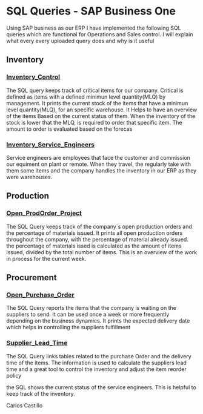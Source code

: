 # SQL Queries - SAP Business One
Using SAP business as our ERP I have implemented the following SQL queries which are functional for Operations and Sales control. I will explain what every every uploaded query does and why is it useful 

## Inventory

### [Inventory_Control](https://github.com/carloscastillom/SQL-Queries-SAP-Business-One/blob/main/Inventory_Control.sql)
The SQL query keeps track of critical items for our company. Critical is defined as items with a defined minimun level quantity(MLQ) by management. It prints the current stock of the items that have a minimun level quantity(MLQ), for an specific warehouse. It Helps to have an overview of the items Based on the current status of them. When the inventory of the stock is lower that the MLQ, is required to order that specific item. The amount to order is evaluated based on the forecas 

### [Inventory_Service_Engineers](https://github.com/carloscastillom/SQL-Queries-SAP-Business-One/blob/main/Inventory_Service_Engineers.sql)
Service engineers are employees that face the customer and commission our equiment on plant or remote. When they travel, the regularly take with them some items and  the company handles the inventory in our ERP as they were warehouses.  

## Production

### [Open_ProdOrder_Project](https://github.com/carloscastillom/SQL-Queries-SAP-Business-One/blob/main/Open_ProdOrder_Project.sql)
The SQL Query keeps track of the company´s open production orders and the percentage of materials issued. It prints all open production orders throughout the company, with the percentage of material already issued. the percentage of materials issed is calculated as  the amount  of items issued, divided by the total number of items. This is an overview of the work in process for the current week. 


## Procurement

### [Open_Purchase_Order](https://github.com/carloscastillom/SQL-Queries-SAP-Business-One/blob/main/Open_Purchase_Order.sql)
The SQL Query reports the items that the company is waiting on the suppliers to send. It can be used once a week or more frequently depending on the business dynamics. It prints the expected delivery date which helps in controlling the suppliers fulfillment

### [Supplier_Lead_Time](https://github.com/carloscastillom/SQL-Queries-SAP-Business-One/blob/main/Open_ProdOrder_Project.sql)
The SQL Query links tables related to the purchase Order and the delivery time of the items. The information is used to calculate the suppliers lead time and a great tool to control the inventory and adjust the item reorder policy


the SQL shows the current status of the service engineers. This is helpful to keep track of the inventory.

Carlos Castillo


